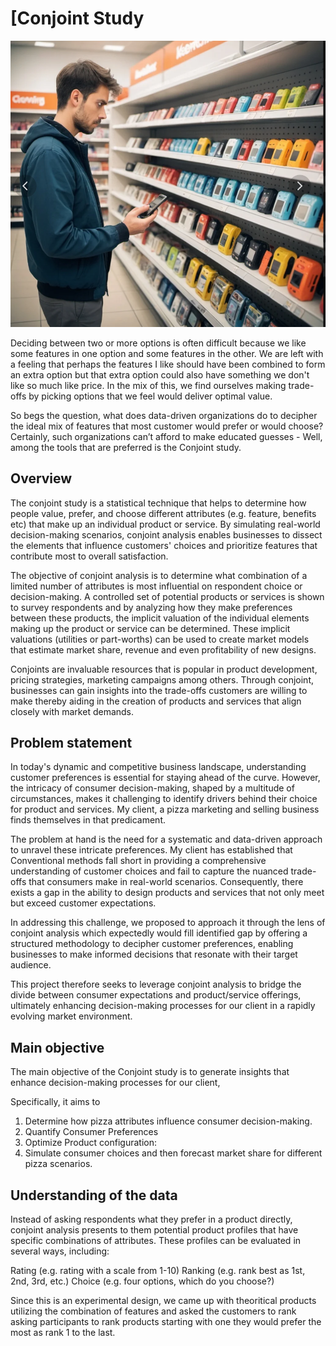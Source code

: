 # [Conjoint Study

![Alt text](https://github.com/MosesMwalya/conjoint/blob/main/conjoint.png)

Deciding between two or more options is often difficult because we like some features in one option and some features in the other. We are left with a feeling that perhaps the features I like should have been combined to form an extra option but that extra option could also have something we don't like so much like price. In the mix of this, we find ourselves making trade-offs by picking options that we feel would deliver optimal value.

So begs the question, what does data-driven organizations do to decipher the ideal mix of features that most customer would prefer or would choose? Certainly, such organizations can’t afford to make educated guesses - Well, among the tools that are preferred is the Conjoint study.

## Overview
The conjoint study is a statistical technique that helps to determine how people value, prefer, and choose different attributes (e.g. feature, benefits etc) that make up an individual product or service. By simulating real-world decision-making scenarios, conjoint analysis enables businesses to dissect the elements that influence customers' choices and prioritize features that contribute most to overall satisfaction.

The objective of conjoint analysis is to determine what combination of a limited number of attributes is most influential on respondent choice or decision-making. A controlled set of potential products or services is shown to survey respondents and by analyzing how they make preferences between these products, the implicit valuation of the individual elements making up the product or service can be determined. These implicit valuations (utilities or part-worths) can be used to create market models that estimate market share, revenue and even profitability of new designs.

Conjoints are invaluable resources that is popular in product development, pricing strategies, marketing campaigns among others. Through conjoint, businesses can gain insights into the trade-offs customers are willing to make thereby aiding in the creation of products and services that align closely with market demands.


## Problem statement
In today's dynamic and competitive business landscape, understanding customer preferences is essential for staying ahead of the curve. However, the  intricacy of consumer decision-making, shaped by a multitude of circumstances, makes it challenging to identify drivers behind their choice for product and services. My client, a pizza marketing and selling business finds themselves in that predicament.

The problem at hand is the need for a systematic and data-driven approach to unravel these intricate preferences. My client has established that Conventional methods fall short in providing a comprehensive understanding of customer choices and fail to capture the nuanced trade-offs that consumers make in real-world scenarios. Consequently, there exists a gap in the ability to design products and services that not only meet but exceed customer expectations.

In addressing this challenge, we proposed to approach it through the lens of conjoint analysis which expectedly would fill identified gap by offering a structured methodology to decipher customer preferences, enabling businesses to make informed decisions that resonate with their target audience. 

This project therefore seeks to leverage conjoint analysis to bridge the divide between consumer expectations and product/service offerings, ultimately enhancing decision-making processes for our client in a rapidly evolving market environment.


## Main objective
The main objective of the Conjoint study is to generate insights that enhance decision-making processes for our client, 
            
Specifically, it aims to 
1. Determine how pizza attributes influence consumer decision-making.
2. Quantify Consumer Preferences
3. Optimize Product configuration:
4. Simulate consumer choices and then forecast market share for different pizza scenarios.
        

## Understanding of the data
Instead of asking respondents what they prefer in a product directly, conjoint analysis presents to them potential product profiles that have specific combinations of attributes. These profiles can be evaluated in several ways, including:

Rating (e.g. rating with a scale from 1-10)
Ranking (e.g. rank best as 1st, 2nd, 3rd, etc.)
Choice (e.g. four options, which do you choose?)

Since this is an experimental design, we came up with theoritical products utilizing the combination of features and asked the customers to rank asking participants to rank products starting with one they would prefer the most as rank 1 to the last.
